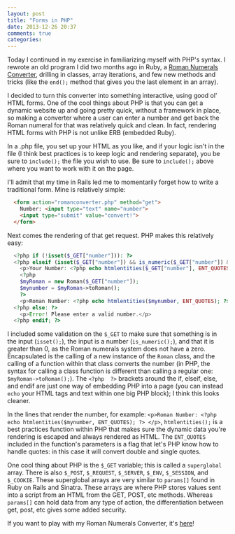 ```yaml
---
layout: post
title: "Forms in PHP"
date: 2013-12-26 20:37
comments: true
categories: 
---
```


Today I continued in my exercise in familiarizing myself with PHP's syntax. I rewrote an old program I did two months ago in Ruby, a <a href="http://ahimmelstoss.github.io/blog/2013/10/17/roman-numerals-converter-explained/">Roman Numerals Converter</a>, drilling in classes, array iterations, and few new methods and tricks (like the `end();` method that gives you the last element in an array).

I decided to turn this converter into something interactive, using good ol' HTML forms. One of the cool things about PHP is that you can get a dynamic website up and going pretty quick, without a framework in place, so making a converter where a user can enter a number and get back the Roman numeral for that was relatively quick and clean. In fact, rendering HTML forms with PHP is not unlike ERB (embedded Ruby).

In a .php file, you set up your HTML as you like, and if your logic isn't in the file (I think best practices is to keep logic and rendering separate), you be sure to `include();` the file you wish to use. Be sure to `include();` above where you want to work with it on the page. 

I'll admit that my time in Rails led me to momentarily forget how to write a traditional form. Mine is relatively simple:

```html
  <form action="romanconverter.php" method="get">
    Number: <input type="text" name="number">
    <input type="submit" value="convert!">
  </form>
```
Next comes the rendering of that get request. PHP makes this relatively easy:

```php
  <?php if (!isset($_GET["number"])): ?>
  <?php elseif (isset($_GET["number"]) && is_numeric($_GET["number"]) && $_GET["number"] >= 1): ?> 
    <p>Your Number: <?php echo htmlentities($_GET["number"], ENT_QUOTES); ?></p>
    <?php 
    $myRoman = new Roman($_GET["number"]); 
    $mynumber = $myRoman->toRoman();
    ?>
    <p>Roman Number: <?php echo htmlentities($mynumber, ENT_QUOTES); ?> </p>
  <?php else: ?>
    <p>Error! Please enter a valid number.</p>
  <?php endif; ?>
```
I included some validation on the `$_GET` to make sure that something is in the input (`isset();`), the input is a number (`is_numeric();`), and that it is greater than 0, as the Roman numerals system does not have a zero. Encapsulated is the calling of a new instance of the `Roman` class, and the calling of a function within that class converts the number (in PHP, the syntax for calling a class function is different than calling a regular one: `$myRoman->toRoman();`). The `<?php  ?>` brackets around the if, elseif, else, and endif are just one way of embedding PHP into a page (you can instead `echo` your HTML tags and text within one big PHP block); I think this looks cleaner.

In the lines that render the number, for example: `<p>Roman Number: <?php echo htmlentities($mynumber, ENT_QUOTES); ?> </p>`, `htmlentities();` is a best practices function within PHP that makes sure the dynamic data you're rendering is escaped and always rendered as HTML. The `ENT_QUOTES` included in the function's parameters is a flag that let's PHP know how to handle quotes: in this case it will convert double and single quotes.

One cool thing about PHP is the `$_GET` variable; this is called a `superglobal` array. There is also `$_POST`, `$_REQUEST`, `$_SERVER`, `$_ENV`, `$_SESSION`, and `$_COOKIE`. These superglobal arrays are very similar to `params[]` found in Ruby on Rails and Sinatra. These arrays are where PHP stores values sent into a script from an HTML from the GET, POST, etc methods. Whereas `params[]` can hold data from any type of action, the differentiation between get, post, etc gives some added security.

If you want to play with my Roman Numerals Converter, it's <a href="http://www.amandahimmelstoss.com/romanconverter.php">here</a>!
